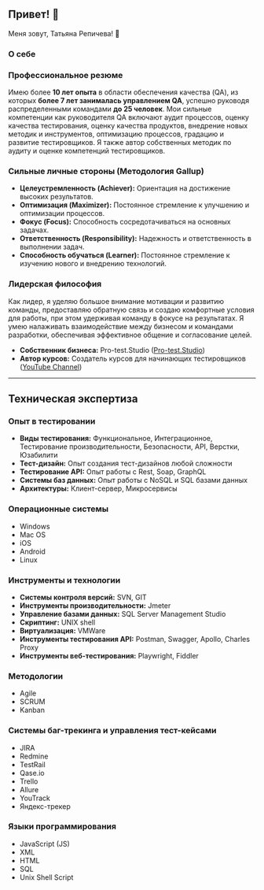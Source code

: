 ## Привет! 👋 
Меня зовут, Татьяна Репичева! 👋

### О себе

### Профессиональное резюме
Имею более **10 лет опыта** в области обеспечения качества (QA), из которых **более 7 лет занималась управлением QA**, успешно руководя распределенными командами **до 25 человек**. 
Мои сильные компетенции как руководителя QA включают аудит процессов, оценку качества тестирования, оценку качества продуктов, внедрение новых методик и инструментов, оптимизацию процессов, градацию и развитие тестировщиков. Я также автор собственных методик по аудиту и оценке компетенций тестировщиков.

### Сильные личные стороны (Методология Gallup)
- **Целеустремленность (Achiever):** Ориентация на достижение высоких результатов.
- **Оптимизация (Maximizer):** Постоянное стремление к улучшению и оптимизации процессов.
- **Фокус (Focus):** Способность сосредотачиваться на основных задачах.
- **Ответственность (Responsibility):** Надежность и ответственность в выполнении задач.
- **Способность обучаться (Learner):** Постоянное стремление к изучению нового и внедрению технологий.

### Лидерская философия
Как лидер, я уделяю большое внимание мотивации и развитию команды, предоставляю обратную связь и создаю комфортные условия для работы, при этом удерживая команду в фокусе на результатах. Я умею налаживать взаимодействие между бизнесом и командами разработки, обеспечивая эффективное общение и согласование целей.

- **Собственник бизнеса:** Pro-test.Studio ([Pro-test.Studio](link-to-Pro-test-Studio))
- **Автор курсов:** Создатель курсов для начинающих тестировщиков ([YouTube Channel](link-to-YouTube))

---

## Техническая экспертиза

### Опыт в тестировании
- **Виды тестирования:** Функциональное, Интеграционное, Тестирование производительности, Безопасности, API, Верстки, Юзабилити
- **Тест-дизайн:** Опыт создания тест-дизайнов любой сложности
- **Тестирование API:** Опыт работы с Rest, Soap, GraphQL
- **Системы баз данных:** Опыт работы с NoSQL и SQL базами данных
- **Архитектуры:** Клиент-сервер, Микросервисы

### Операционные системы
- Windows
- Mac OS
- iOS
- Android
- Linux

### Инструменты и технологии
- **Системы контроля версий:** SVN, GIT
- **Инструменты производительности:** Jmeter
- **Управление базами данных:** SQL Server Management Studio
- **Скриптинг:** UNIX shell
- **Виртуализация:** VMWare
- **Инструменты тестирования API:** Postman, Swagger, Apollo, Charles Proxy
- **Инструменты веб-тестирования:** Playwright, Fiddler

### Методологии
- Agile
- SCRUM
- Kanban

### Системы баг-трекинга и управления тест-кейсами
- JIRA
- Redmine
- TestRail
- Qase.io
- Trello
- Allure
- YouTrack
- Яндекс-трекер

### Языки программирования
- JavaScript (JS)
- XML
- HTML
- SQL
- Unix Shell Script
